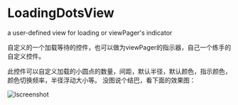 # LoadingDotsView
a user-defined view for loading or viewPager's indicator

自定义的一个加载等待的控件，也可以做为viewPager的指示器，自己一个练手的自定义控件。

此控件可以自定义加载的小圆点的数量，间距，默认半径，默认颜色，指示颜色，颜色切换频率，半径浮动大小等。
没图说个结巴，看下面的效果图：

![lscreenshot](screenshot.png)
